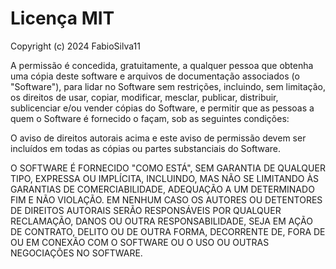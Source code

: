 # Licença MIT

Copyright (c) 2024 FabioSilva11

A permissão é concedida, gratuitamente, a qualquer pessoa que obtenha uma cópia
deste software e arquivos de documentação associados (o "Software"), para lidar
no Software sem restrições, incluindo, sem limitação, os direitos de usar, copiar,
modificar, mesclar, publicar, distribuir, sublicenciar e/ou vender cópias do Software,
e permitir que as pessoas a quem o Software é fornecido o façam, sob as seguintes condições:

O aviso de direitos autorais acima e este aviso de permissão devem ser incluídos em
todas as cópias ou partes substanciais do Software.

O SOFTWARE É FORNECIDO "COMO ESTÁ", SEM GARANTIA DE QUALQUER TIPO, EXPRESSA OU
IMPLÍCITA, INCLUINDO, MAS NÃO SE LIMITANDO ÀS GARANTIAS DE COMERCIABILIDADE,
ADEQUAÇÃO A UM DETERMINADO FIM E NÃO VIOLAÇÃO. EM NENHUM CASO OS AUTORES OU
DETENTORES DE DIREITOS AUTORAIS SERÃO RESPONSÁVEIS POR QUALQUER RECLAMAÇÃO, DANOS
OU OUTRA RESPONSABILIDADE, SEJA EM AÇÃO DE CONTRATO, DELITO OU DE OUTRA FORMA,
DECORRENTE DE, FORA DE OU EM CONEXÃO COM O SOFTWARE OU O USO OU OUTRAS NEGOCIAÇÕES
NO SOFTWARE.
